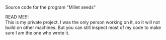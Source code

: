 Source code for the program "Millet seeds"

READ ME!!!<br>
This is my private project. I was the only person working on it, so it will not build on other machines.
But you can still inspect most of my code to make sure I am the one who wrote it.
